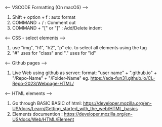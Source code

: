 <-- VSCODE Formatting (On macOS) -->
1. Shift + option + f : auto format
2. COMMAND + / : Comment out 
3. COMMAND + "[" or "]" : Add/Delete indent

<-- CSS - select elements -->
1. use "img", "h1", "h2", "p" etc. to select all elements using the tag
2. "#" uses for "class" and "." uses for "id"

<-- Github pages -->
1. Live Web using github as server:
format:  "user name" + ".github.io" + "/Repo-Name" + "/Folder-Name"
eg. https://ada-fun31.github.io/CL-Repo-2023/Webpage-HTML/

<-- HTML elements -->
1. Go through BASIC BASIC of html: https://developer.mozilla.org/en-US/docs/Learn/Getting_started_with_the_web/HTML_basics
2. Elements documention : https://developer.mozilla.org/en-US/docs/Web/HTML/Element
